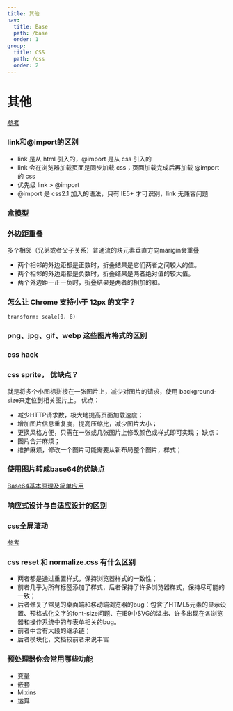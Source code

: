 ```yaml
---
title: 其他
nav:
  title: Base
  path: /base
  order: 1
group:
  title: CSS
  path: /css
  order: 2
---
```


# 其他
[参考](https://juejin.cn/post/6844903832552472583)

### link和@import的区别
- link 是从 html 引入的，@import 是从 css 引入的
- link 会在浏览器加载页面是同步加载 css；页面加载完成后再加载 @import 的 css
- 优先级 link > @import
- @import 是 css2.1 加入的语法，只有 IE5+ 才可识别，link 无兼容问题

### 盒模型

### 外边距重叠
多个相邻（兄弟或者父子关系）普通流的块元素垂直方向marigin会重叠
- 两个相邻的外边距都是正数时，折叠结果是它们两者之间较大的值。
- 两个相邻的外边距都是负数时，折叠结果是两者绝对值的较大值。
- 两个外边距一正一负时，折叠结果是两者的相加的和。

### 怎么让 Chrome 支持小于 12px 的文字？
`transform: scale(0. 8)`

### png、jpg、gif、webp 这些图片格式的区别

### css hack

### css sprite， 优缺点？
就是将多个小图标拼接在一张图片上，减少对图片的请求，使用 background-size来定位到相关图片上。
优点：
- 减少HTTP请求数，极大地提高页面加载速度； 
- 增加图片信息重复度，提高压缩比，减少图片大小； 
- 更换风格方便，只需在一张或几张图片上修改颜色或样式即可实现；
缺点： 
- 图片合并麻烦； 
- 维护麻烦，修改一个图片可能需要从新布局整个图片，样式；

### 使用图片转成base64的优缺点
[Base64基本原理及简单应用](https://segmentfault.com/a/1190000012654771)

### 响应式设计与自适应设计的区别

### css全屏滚动
[参考](https://github.com/haizlin/fe-interview/issues/182)


### css reset 和 normalize.css 有什么区别
- 两者都是通过重置样式，保持浏览器样式的一致性；
- 前者几乎为所有标签添加了样式，后者保持了许多浏览器样式，保持尽可能的一致；
- 后者修复了常见的桌面端和移动端浏览器的bug：包含了HTML5元素的显示设置、预格式化文字的font-size问题、在IE9中SVG的溢出、许多出现在各浏览器和操作系统中的与表单相关的bug。
- 前者中含有大段的继承链；
- 后者模块化，文档较前者来说丰富

### 预处理器你会常用哪些功能
- 变量
- 嵌套
- Mixins
- 运算


